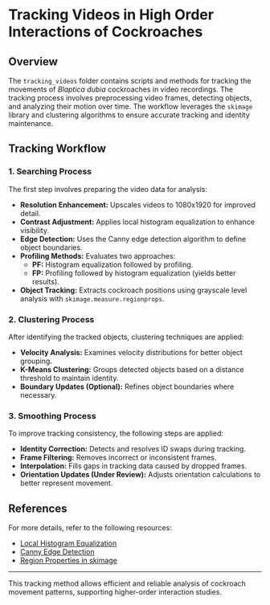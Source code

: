# Tracking Videos in High Order Interactions of Cockroaches

## Overview
The `tracking_videos` folder contains scripts and methods for tracking the movements of *Blaptica dubia* cockroaches in video recordings. The tracking process involves preprocessing video frames, detecting objects, and analyzing their motion over time. The workflow leverages the `skimage` library and clustering algorithms to ensure accurate tracking and identity maintenance.

## Tracking Workflow

### 1. Searching Process
The first step involves preparing the video data for analysis:
- **Resolution Enhancement:** Upscales videos to 1080x1920 for improved detail.
- **Contrast Adjustment:** Applies local histogram equalization to enhance visibility.
- **Edge Detection:** Uses the Canny edge detection algorithm to define object boundaries.
- **Profiling Methods:** Evaluates two approaches:
  - **PF:** Histogram equalization followed by profiling.
  - **FP:** Profiling followed by histogram equalization (yields better results).
- **Object Tracking:** Extracts cockroach positions using grayscale level analysis with `skimage.measure.regionprops`.

### 2. Clustering Process
After identifying the tracked objects, clustering techniques are applied:
- **Velocity Analysis:** Examines velocity distributions for better object grouping.
- **K-Means Clustering:** Groups detected objects based on a distance threshold to maintain identity.
- **Boundary Updates (Optional):** Refines object boundaries where necessary.

### 3. Smoothing Process
To improve tracking consistency, the following steps are applied:
- **Identity Correction:** Detects and resolves ID swaps during tracking.
- **Frame Filtering:** Removes incorrect or inconsistent frames.
- **Interpolation:** Fills gaps in tracking data caused by dropped frames.
- **Orientation Updates (Under Review):** Adjusts orientation calculations to better represent movement.

## References
For more details, refer to the following resources:
- [Local Histogram Equalization](https://scikit-image.org/docs/stable/auto_examples/color_exposure/plot_local_equalize.html)
- [Canny Edge Detection](https://scikit-image.org/docs/stable/auto_examples/edges/plot_canny.html)
- [Region Properties in skimage](https://scikit-image.org/docs/stable/api/skimage.measure.html#skimage.measure.regionprops)

---
This tracking method allows efficient and reliable analysis of cockroach movement patterns, supporting higher-order interaction studies.
